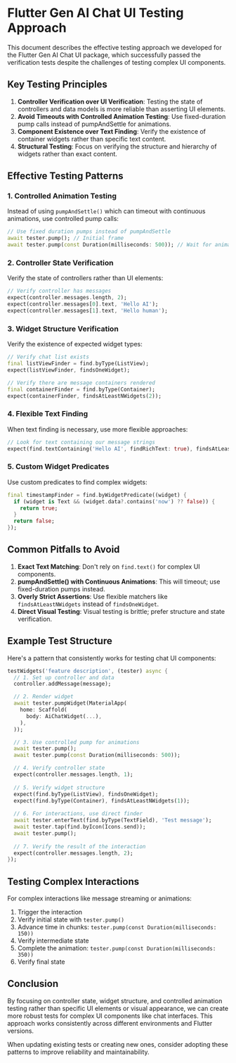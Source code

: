 # Flutter Gen AI Chat UI Testing Approach

This document describes the effective testing approach we developed for the Flutter Gen AI Chat UI package, which successfully passed the verification tests despite the challenges of testing complex UI components.

## Key Testing Principles

1. **Controller Verification over UI Verification**: Testing the state of controllers and data models is more reliable than asserting UI elements.
2. **Avoid Timeouts with Controlled Animation Testing**: Use fixed-duration pump calls instead of pumpAndSettle for animations.
3. **Component Existence over Text Finding**: Verify the existence of container widgets rather than specific text content.
4. **Structural Testing**: Focus on verifying the structure and hierarchy of widgets rather than exact content.

## Effective Testing Patterns

### 1. Controlled Animation Testing

Instead of using `pumpAndSettle()` which can timeout with continuous animations, use controlled pump calls:

```dart
// Use fixed duration pumps instead of pumpAndSettle
await tester.pump(); // Initial frame
await tester.pump(const Duration(milliseconds: 500)); // Wait for animations
```

### 2. Controller State Verification

Verify the state of controllers rather than UI elements:

```dart
// Verify controller has messages
expect(controller.messages.length, 2);
expect(controller.messages[0].text, 'Hello AI');
expect(controller.messages[1].text, 'Hello human');
```

### 3. Widget Structure Verification

Verify the existence of expected widget types:

```dart
// Verify chat list exists
final listViewFinder = find.byType(ListView);
expect(listViewFinder, findsOneWidget);

// Verify there are message containers rendered
final containerFinder = find.byType(Container);
expect(containerFinder, findsAtLeastNWidgets(2));
```

### 4. Flexible Text Finding

When text finding is necessary, use more flexible approaches:

```dart
// Look for text containing our message strings
expect(find.textContaining('Hello AI', findRichText: true), findsAtLeastNWidgets(1));
```

### 5. Custom Widget Predicates

Use custom predicates to find complex widgets:

```dart
final timestampFinder = find.byWidgetPredicate((widget) {
  if (widget is Text && (widget.data?.contains('now') ?? false)) {
    return true;
  }
  return false;
});
```

## Common Pitfalls to Avoid

1. **Exact Text Matching**: Don't rely on `find.text()` for complex UI components.
2. **pumpAndSettle() with Continuous Animations**: This will timeout; use fixed-duration pumps instead.
3. **Overly Strict Assertions**: Use flexible matchers like `findsAtLeastNWidgets` instead of `findsOneWidget`.
4. **Direct Visual Testing**: Visual testing is brittle; prefer structure and state verification.

## Example Test Structure

Here's a pattern that consistently works for testing chat UI components:

```dart
testWidgets('feature description', (tester) async {
  // 1. Set up controller and data
  controller.addMessage(message);

  // 2. Render widget
  await tester.pumpWidget(MaterialApp(
    home: Scaffold(
      body: AiChatWidget(...),
    ),
  ));

  // 3. Use controlled pump for animations
  await tester.pump();
  await tester.pump(const Duration(milliseconds: 500));

  // 4. Verify controller state
  expect(controller.messages.length, 1);
  
  // 5. Verify widget structure
  expect(find.byType(ListView), findsOneWidget);
  expect(find.byType(Container), findsAtLeastNWidgets(1));
  
  // 6. For interactions, use direct finder
  await tester.enterText(find.byType(TextField), 'Test message');
  await tester.tap(find.byIcon(Icons.send));
  await tester.pump();
  
  // 7. Verify the result of the interaction
  expect(controller.messages.length, 2);
});
```

## Testing Complex Interactions

For complex interactions like message streaming or animations:

1. Trigger the interaction
2. Verify initial state with `tester.pump()`
3. Advance time in chunks: `tester.pump(const Duration(milliseconds: 150))`
4. Verify intermediate state
5. Complete the animation: `tester.pump(const Duration(milliseconds: 350))`
6. Verify final state

## Conclusion

By focusing on controller state, widget structure, and controlled animation testing rather than specific UI elements or visual appearance, we can create more robust tests for complex UI components like chat interfaces. This approach works consistently across different environments and Flutter versions.

When updating existing tests or creating new ones, consider adopting these patterns to improve reliability and maintainability. 